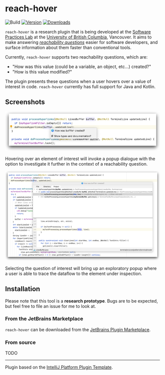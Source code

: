 # reach-hover

![Build](https://github.com/jyoo980/reach-hover/workflows/Build/badge.svg)
[![Version](https://img.shields.io/jetbrains/plugin/v/18950-reach-hover.svg)](https://plugins.jetbrains.com/plugin/18950-reach-hover)
[![Downloads](https://img.shields.io/jetbrains/plugin/d/18950-reach-hover.svg)](https://plugins.jetbrains.com/plugin/18950-reach-hover)

<!-- Plugin description -->

`reach-hover` is a research plugin that is being developed at the [Software Practices Lab](https://spl.cs.ubc.ca) at
the [University of British Columbia](https://www.ubc.ca), Vancouver. It aims to make answering 
*[reachability questions](https://cs.gmu.edu/~tlatoza/papers/icse2010.pdf)* easier for software developers, and surface
information about them faster than conventional tools.

Currently, `reach-hover` supports two reachability questions, which are:

  * "How was this value (could be a variable, an object, etc...) created?"
  * "How is this value modified?"

The plugin presents these questions when a user hovers over a value of interest in code. `reach-hover` currently has
full support for Java and Kotlin.

<!-- Plugin description end -->

## Screenshots

<p>
<img src = "./assets/hover.png">
</p>
<p>
Hovering over an element of interest will invoke a popup dialogue with the option to investigate it further in the 
context of a reachability question.
</p>

<p>
<img src = "./assets/popup.png">
</p>
<p>
Selecting the question of interest will bring up an exploratory popup where a user is able to trace the dataflow to
the element under inspection.
</p>

## Installation

Please note that this tool is a **research prototype**. Bugs are to be expected,
but feel free to file an issue for me to look at.

### From the JetBrains Marketplace

`reach-hover` can be downloaded from the [JetBrains Plugin Marketplace](https://plugins.jetbrains.com/plugin/18950-reach-hover).

### From source

TODO

---
Plugin based on the [IntelliJ Platform Plugin Template][template].

[template]: https://github.com/JetBrains/intellij-platform-plugin-template
